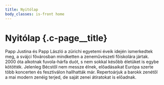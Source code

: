 ```yaml
---
title: Nyitólap
body_classes: is-front home
---
```


# Nyitólap {.c-page__title}

Papp Justina és Papp László a zürichi egyetemi éveik idején ismerkedtek meg, a svájci fővárosban mindketten a zeneművészeti főiskolára jártak. 2000 óta
alkotnak fuvola-hárfa duót, s nem sokkal később életüket is egybe kötötték.
Jelenleg Bécstől nem messze élnek, előadásaikat Európa szerte több koncerten és fesztiválon hallhatták már. Repertoárjuk a barokk zenétől a mai modern zenéig
terjed, de saját zenei átiratokat is előadnak.
